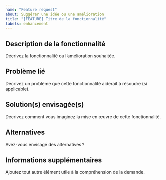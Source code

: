 ```yaml
---
name: "Feature request"
about: Suggérer une idée ou une amélioration
title: "[FEATURE] Titre de la fonctionnalité"
labels: enhancement
---
```


## Description de la fonctionnalité

Décrivez la fonctionnalité ou l’amélioration souhaitée.

## Problème lié

Décrivez un problème que cette fonctionnalité aiderait à résoudre (si applicable).

## Solution(s) envisagée(s)

Décrivez comment vous imaginez la mise en œuvre de cette fonctionnalité.

## Alternatives

Avez-vous envisagé des alternatives ?

## Informations supplémentaires

Ajoutez tout autre élément utile à la compréhension de la demande.
